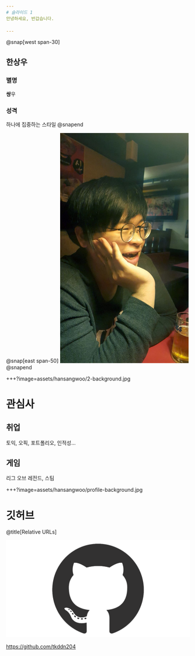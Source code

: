 ```yaml
---
# 슬라이드 1
안녕하세요, 반갑습니다.

---
```


@snap[west span-30]
## 한상우

### 별명

**쌍**우

### 성격

하나에 집중하는 스타일
@snapend

@snap[east span-50]
<img src="assets/hansangwoo/profile.jpg" width="70%">
@snapend

+++?image=assets/hansangwoo/2-background.jpg

# 관심사

## 취업

토익, 오픽, 포트폴리오, 인적성...

## 게임

리그 오브 레전드, 스팀

+++?image=assets/hansangwoo/profile-background.jpg

# 깃허브

@title[Relative URLs]

![](assets/hansangwoo/github.png)

https://github.com/tkddn204
